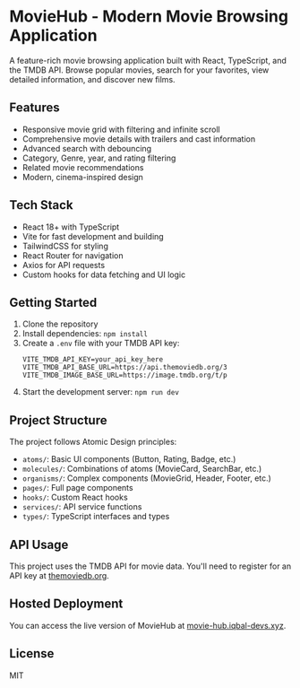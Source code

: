 # MovieHub - Modern Movie Browsing Application

A feature-rich movie browsing application built with React, TypeScript, and the TMDB API. Browse popular movies, search for your favorites, view detailed information, and discover new films.

## Features

- Responsive movie grid with filtering and infinite scroll
- Comprehensive movie details with trailers and cast information
- Advanced search with debouncing
- Category, Genre, year, and rating filtering
- Related movie recommendations
- Modern, cinema-inspired design

## Tech Stack

- React 18+ with TypeScript
- Vite for fast development and building
- TailwindCSS for styling
- React Router for navigation
- Axios for API requests
- Custom hooks for data fetching and UI logic

## Getting Started

1. Clone the repository
2. Install dependencies: `npm install`
3. Create a `.env` file with your TMDB API key:
   ```
   VITE_TMDB_API_KEY=your_api_key_here
   VITE_TMDB_API_BASE_URL=https://api.themoviedb.org/3
   VITE_TMDB_IMAGE_BASE_URL=https://image.tmdb.org/t/p
   ```
4. Start the development server: `npm run dev`

## Project Structure

The project follows Atomic Design principles:

- `atoms/`: Basic UI components (Button, Rating, Badge, etc.)
- `molecules/`: Combinations of atoms (MovieCard, SearchBar, etc.)
- `organisms/`: Complex components (MovieGrid, Header, Footer, etc.)
- `pages/`: Full page components
- `hooks/`: Custom React hooks
- `services/`: API service functions
- `types/`: TypeScript interfaces and types

## API Usage

This project uses the TMDB API for movie data. You'll need to register for an API key at [themoviedb.org](https://www.themoviedb.org/documentation/api).

## Hosted Deployment

You can access the live version of MovieHub at [movie-hub.iqbal-devs.xyz](https://movie-hub.iqbal-devs.xyz).

## License

MIT